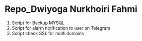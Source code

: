 # Repo_Dwiyoga Nurkhoiri Fahmi  
1. Script for Backup MYSQL
2. Script for alarm notification to user on Telegram
3. Script check SSL for multi domains
